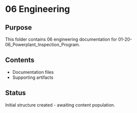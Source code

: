 # 06 Engineering

## Purpose
This folder contains 06 engineering documentation for 01-20-06_Powerplant_Inspection_Program.

## Contents
- Documentation files
- Supporting artifacts

## Status
Initial structure created - awaiting content population.
